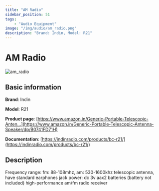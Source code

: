 ```yaml
---
title: "AM Radio"
sidebar_position: 51
tags:
    - "Audio Equipment"
image: "/img/audio/am_radio.png"
description: "Brand: Indin, Model: R21"
---
```

# AM Radio

![am_radio](/img/audio/am_radio.png)

## Basic information

**Brand**: Indin

**Model**: R21

**Product page**: [https://www.amazon.in/Generic-Portable-Telescopic-Anten...](https://www.amazon.in/Generic-Portable-Telescopic-Antenna-Speaker/dp/B0741FD71H)

**Documentation**: [https://indinradio.com/products/bc-r21/](https://indinradio.com/products/bc-r21/)

## Description

Frequency range: fm: 88\-108mhz, am: 530\-1600khz telescopic antenna, have standard earphones jack power: dc 3v aax2 batteries \(battery not included\) high\-performance am/fm radio receiver

